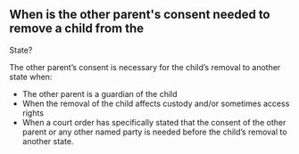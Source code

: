 ##  When is the other parent's consent needed to remove a child from the
State?

The other parent’s consent is necessary for the child’s removal to another
state when:

  * The other parent is a guardian of the child 
  * When the removal of the child affects custody and/or sometimes access rights 
  * When a court order has specifically stated that the consent of the other parent or any other named party is needed before the child’s removal to another state. 
